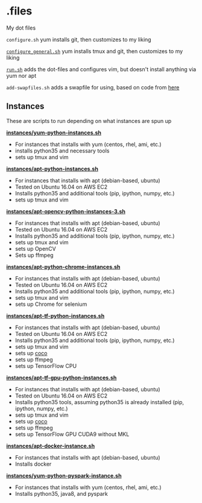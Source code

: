 # .files
My dot files

`configure.sh` yum installs git, then customizes to my liking

[`configure_general.sh`](https://raw.githubusercontent.com/joeyism/.files/master/configure_general.sh) yum installs tmux and git, then customizes to my liking

[`run.sh`](https://raw.githubusercontent.com/joeyism/.files/master/run.sh) adds the dot-files and configures vim, but doesn't install anything via yum nor apt

`add-swapfiles.sh` adds a swapfile for using, based on code from [here](https://www.cyberciti.biz/faq/linux-add-a-swap-file-howto/)

## Instances
These are scripts to run depending on what instances are spun up

[**instances/yum-python-instances.sh**](https://raw.githubusercontent.com/joeyism/.files/master/instances/yum-python-instances.sh)
* For instances that installs with yum (centos, rhel, ami, etc.)
* installs python35 and necessary tools
* sets up tmux and vim

[**instances/apt-python-instances.sh**](https://raw.githubusercontent.com/joeyism/.files/master/instances/apt-python-instances.sh)
* For instances that installs with apt (debian-based, ubuntu)
* Tested on Ubuntu 16.04 on AWS EC2
* Installs python35 and additional tools (pip, ipython, numpy, etc.)
* sets up tmux and vim

[**instances/apt-opencv-python-instances-3.sh**](https://raw.githubusercontent.com/joeyism/.files/master/instances/apt-opencv-python-instances-3.sh)
* For instances that installs with apt (debian-based, ubuntu)
* Tested on Ubuntu 16.04 on AWS EC2
* Installs python35 and additional tools (pip, ipython, numpy, etc.)
* sets up tmux and vim
* sets up OpenCV
* Sets up ffmpeg

[**instances/apt-python-chrome-instances.sh**](https://raw.githubusercontent.com/joeyism/.files/master/instances/apt-python-chrome-instances.sh)
* For instances that installs with apt (debian-based, ubuntu)
* Tested on Ubuntu 16.04 on AWS EC2
* Installs python35 and additional tools (pip, ipython, numpy, etc.)
* sets up tmux and vim
* sets up Chrome for selenium

[**instances/apt-tf-python-instances.sh**](https://raw.githubusercontent.com/joeyism/.files/master/instances/apt-tf-python-instances.sh)
* For instances that installs with apt (debian-based, ubuntu)
* Tested on Ubuntu 16.04 on AWS EC2
* Installs python35 and additional tools (pip, ipython, numpy, etc.)
* sets up tmux and vim
* sets up [coco](https://github.com/waleedka/coco.git)
* sets up ffmpeg
* sets up TensorFlow CPU

[**instances/apt-tf-gpu-python-instances.sh**](https://raw.githubusercontent.com/joeyism/.files/master/instances/apt-tf-gpu-python-instances.sh)
* For instances that installs with apt (debian-based, ubuntu)
* Tested on Ubuntu 16.04 on AWS EC2
* Installs python35 tools, assuming python35 is already installed (pip, ipython, numpy, etc.)
* sets up tmux and vim
* sets up [coco](https://github.com/waleedka/coco.git)
* sets up ffmpeg
* sets up TensorFlow GPU CUDA9 without MKL

[**instances/apt-docker-instance.sh**](https://raw.githubusercontent.com/joeyism/.files/master/instances/apt-docker-instance.sh)
* For instances that installs with apt (debian-based, ubuntu)
* Installs docker

[**instances/yum-python-pyspark-instance.sh**](https://raw.githubusercontent.com/joeyism/.files/master/instances/yum-python-pyspark-instance.sh)
* For instances that installs with yum (centos, rhel, ami, etc.)
* Installs python35, java8, and pyspark
